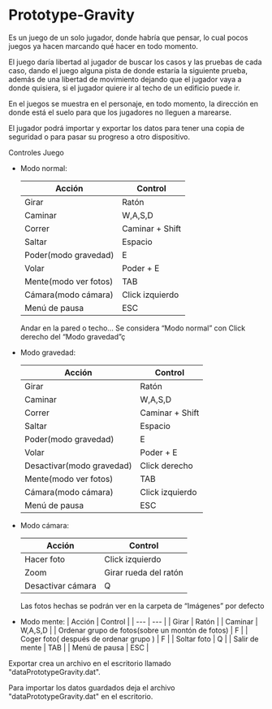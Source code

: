 # Prototype-Gravity

Es un juego de un solo jugador, donde habría que pensar, lo cual pocos juegos ya hacen marcando qué hacer en todo momento.

El juego daría libertad al jugador de buscar los casos y las pruebas de cada caso, dando el juego alguna pista de donde estaría la siguiente prueba, además de una libertad de movimiento dejando que el jugador vaya a donde quisiera, si el jugador quiere ir al techo de un edificio puede ir.

En el juegos se muestra en el personaje, en todo momento, la dirección en donde está el suelo para que los jugadores no lleguen a marearse.

El jugador podrá importar y exportar los datos para tener una copia de seguridad o para pasar su progreso a otro dispositivo.

Controles Juego
		
- Modo normal:

  | Acción | Control |
  | --- | --- |
  | Girar | Ratón |
  | Caminar | W,A,S,D |
  | Correr | Caminar + Shift |
  | Saltar | Espacio |
  | Poder(modo gravedad) | E |
  | Volar | Poder + E |
  | Mente(modo ver fotos) | TAB |
  | Cámara(modo cámara) | Click izquierdo |
  | Menú de pausa | ESC |
  
	Andar en la pared o techo… Se considera “Modo normal” con Click derecho del “Modo gravedad”ç


- Modo gravedad:
  
  | Acción | Control |
  | --- | --- |
  | Girar | Ratón |
  | Caminar | W,A,S,D |
  | Correr | Caminar + Shift |
  | Saltar | Espacio |
  | Poder(modo gravedad) | E |
  | Volar | Poder + E |
  | Desactivar(modo gravedad) | Click derecho |
  | Mente(modo ver fotos) | TAB |
  | Cámara(modo cámara) | Click izquierdo |
  | Menú de pausa | ESC |

  
- Modo cámara:

  | Acción | Control |
  | --- | --- |
  | Hacer foto | Click izquierdo |
  | Zoom | Girar rueda del ratón |
  | Desactivar cámara | Q |
  
	Las fotos hechas se podrán ver en la carpeta de “Imágenes” por defecto

- Modo mente:
  | Acción | Control |
  | --- | --- |
  | Girar | Ratón |
  | Caminar | W,A,S,D |
  | Ordenar grupo de fotos(sobre un montón de fotos) | F |
  | Coger foto( después de ordenar grupo ) | F |
  | Soltar foto | Q |
  | Salir de mente | TAB |
  | Menú de pausa | ESC |

Exportar crea un archivo en el escritorio llamado "dataPrototypeGravity.dat".
  
Para importar los datos guardados deja el archivo "dataPrototypeGravity.dat" en el escritorio.
